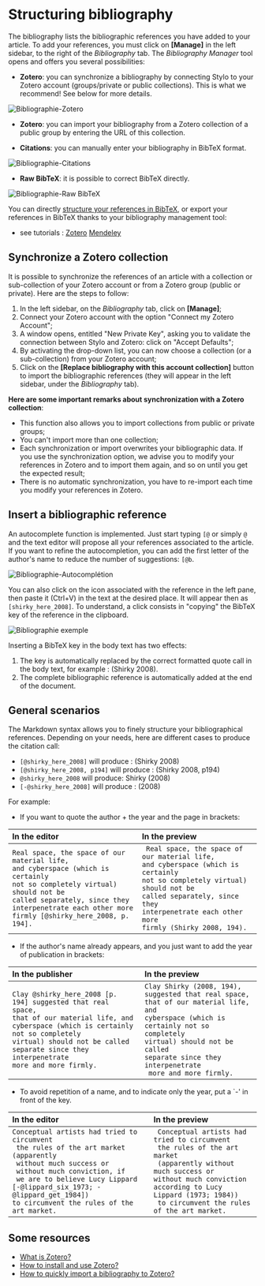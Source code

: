 # Structuring bibliography

The bibliography lists the bibliographic references you have added to your article. To add your references, you must click on **[Manage]** in the left sidebar, to the right of the *Bibliography* tab. The *Bibliography Manager* tool opens and offers you several possibilities:

- **Zotero**: you can synchronize a bibliography by connecting Stylo to your Zotero account (groups/private or public collections). This is what we recommend! See below for more details.

![Bibliographie-Zotero](uploads/images/BibliographieZotero-V2.png)

- **Zotero**: you can import your bibliography from a Zotero collection of a public group by entering the URL of this collection.

- **Citations**: you can manually enter your bibliography in BibTeX format.

![Bibliographie-Citations](uploads/images/BibliographieCitations-V2.png)

- **Raw BibTeX**: it is possible to correct BibTeX directly.

![Bibliographie-Raw BibTeX](uploads/images/BibliographieRawBibTeX-V2.png)

You can directly [structure your references in BibTeX](http://www.andy-roberts.net/writing/latex/bibliographies), or export your references in BibTeX thanks to your bibliography management tool:

- see tutorials : <a class="btn btn-info" href="http://archive.sens-public.org/IMG/pdf/Utiliser_Zotero.pdf" role="button">Zotero</a> <a class="btn btn-info" href="https://libguides.usask.ca/c.php?g=218034&p=1446316" role="button">Mendeley</a>

## Synchronize a Zotero collection

It is possible to synchronize the references of an article with a collection or sub-collection of your Zotero account or from a Zotero group (public or private). Here are the steps to follow:

1. In the left sidebar, on the *Bibliography* tab, click on **[Manage]**;
2. Connect your Zotero account with the option "Connect my Zotero Account";
3. A window opens, entitled "New Private Key", asking you to validate the connection between Stylo and Zotero: click on "Accept Defaults";
4. By activating the drop-down list, you can now choose a collection (or a sub-collection) from your Zotero account;
5. Click on the **[Replace bibliography with this account collection]** button to import the bibliographic references (they will appear in the left sidebar, under the *Bibliography* tab).

**Here are some important remarks about synchronization with a Zotero collection**:

- This function also allows you to import collections from public or private groups;
- You can't import more than one collection;
- Each synchronization or import overwrites your bibliographic data. If you use the synchronization option, we advise you to modify your references in Zotero and to import them again, and so on until you get the expected result;
- There is no automatic synchronization, you have to re-import each time you modify your references in Zotero.

## Insert a bibliographic reference

An autocomplete function is implemented. Just start typing `[@` or simply `@` and the text editor will propose all your references associated to the article. If you want to refine the autocompletion, you can add the first letter of the author's name to reduce the number of suggestions: `[@b`.

![Bibliographie-Autocomplétion](uploads/images/BibliographieAutocompletion-V2.png)

You can also click on the icon associated with the reference in the left pane, then paste it (Ctrl+V) in the text at the desired place. It will appear then as `[shirky_here_2008]`. To understand, a click consists in "copying" the BibTeX key of the reference in the clipboard.

![Bibliographie exemple](uploads/images/Bibliographie-Exemple-V2.PNG)

Inserting a BibTeX key in the body text has two effects:

1. The key is automatically replaced by the correct formatted quote call in the body text, for example : (Shirky 2008).
2. The complete bibliographic reference is automatically added at the end of the document.

## General scenarios

The Markdown syntax allows you to finely structure your bibliographical references. Depending on your needs, here are different cases to produce the citation call:
- `[@shirky_here_2008]` will produce : (Shirky 2008)
- `[@shirky_here_2008, p194]` will produce : (Shirky 2008, p194)
- `@shirky_here_2008` will produce: Shirky (2008)
- `[-@shirky_here_2008]` will produce : (2008)

For example:

- If you want to quote the author + the year and the page in brackets:

| In the editor | In the preview|
|:--|:--|
|`Real space, the space of our material life, `<br/>`and cyberspace (which is certainly `<br/>`not so completely virtual) should not be `<br/>`called separately, since they `<br/>`interpenetrate each other more `<br/>`firmly [@shirky_here_2008, p. 194]. `|` Real space, the space of our material life,`<br/>` and cyberspace (which is certainly `<br/>`not so completely virtual) should not be `<br/>`called separately, since they `<br/>`interpenetrate each other more `<br/>`firmly (Shirky 2008, 194).`|

- If the author's name already appears, and you just want to add the year of publication in brackets:

|In the publisher | In the preview|
|:--|:--|
|`Clay @shirky_here_2008 [p. 194] suggested that real space,`<br/>` that of our material life, and `<br/>`cyberspace (which is certainly not so completely `<br/>`virtual) should not be called `<br/>`separate since they interpenetrate `<br/>` more and more firmly. ` | `Clay Shirky (2008, 194), suggested that real space, `<br/>`that of our material life, and `<br/>`cyberspace (which is certainly not so completely `<br/>`virtual) should not be called `<br/>`separate since they interpenetrate `<br/>` more and more firmly.`|

- To avoid repetition of a name, and to indicate only the year, put a `-' in front of the key.

|In the editor | In the preview|
|:--|:--|
|`Conceptual artists had tried to circumvent`<br/>` the rules of the art market (apparently`<br/>` without much success or`<br/>` without much conviction, if`<br/>` we are to believe Lucy Lippard [-@lippard_six_1973; -@lippard_get_1984])`<br/>` to circumvent the rules of the art market. ` | ` Conceptual artists had tried to circumvent`<br/>` the rules of the art market`<br/>` (apparently without much success or`<br/>` without much conviction according to Lucy Lippard (1973; 1984)) `<br/>` to circumvent the rules of the art market.`|

## Some resources

- [What is Zotero?](http://editorialisation.org/ediwiki/index.php?title=Zotero)
- [How to install and use Zotero?](https://bib.umontreal.ca/citer/logiciels-bibliographiques/zotero/installer)
- [How to quickly import a bibliography to Zotero?](https://bib.umontreal.ca/citer/logiciels-bibliographiques/zotero/installer#h5o-13)
